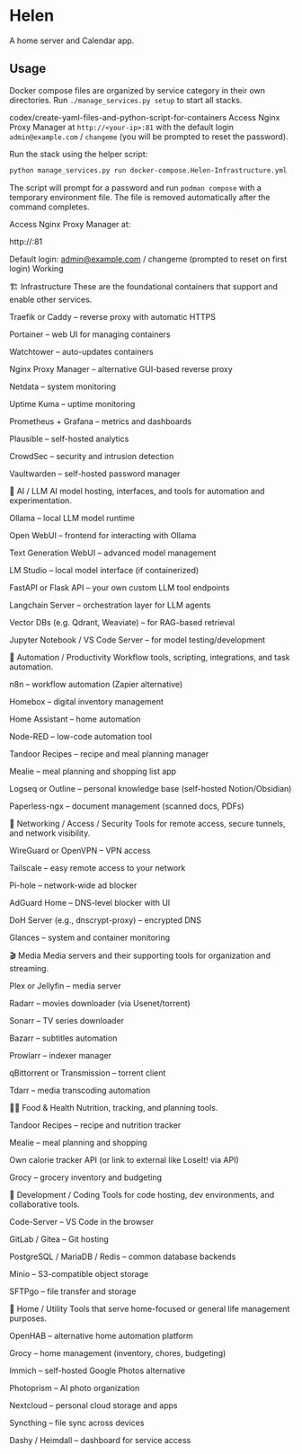 # Helen
A home server and Calendar app.

## Usage
Docker compose files are organized by service category in their own directories. Run `./manage_services.py setup` to start all stacks.

codex/create-yaml-files-and-python-script-for-containers
Access Nginx Proxy Manager at `http://<your-ip>:81` with the default login `admin@example.com` / `changeme` (you will be prompted to reset the password).


Run the stack using the helper script:

```bash
python manage_services.py run docker-compose.Helen-Infrastructure.yml -p Helen-Infrastructure
```

The script will prompt for a password and run `podman compose` with a temporary
environment file. The file is removed automatically after the command
completes.

Access Nginx Proxy Manager at:

http://<your-ip>:81

Default login: admin@example.com / changeme (prompted to reset on first login)
Working

🏗️ Infrastructure
These are the foundational containers that support and enable other services.

Traefik or Caddy – reverse proxy with automatic HTTPS

Portainer – web UI for managing containers

Watchtower – auto-updates containers

Nginx Proxy Manager – alternative GUI-based reverse proxy

Netdata – system monitoring

Uptime Kuma – uptime monitoring

Prometheus + Grafana – metrics and dashboards

Plausible – self-hosted analytics

CrowdSec – security and intrusion detection

Vaultwarden – self-hosted password manager

🧠 AI / LLM
AI model hosting, interfaces, and tools for automation and experimentation.

Ollama – local LLM model runtime

Open WebUI – frontend for interacting with Ollama

Text Generation WebUI – advanced model management

LM Studio – local model interface (if containerized)

FastAPI or Flask API – your own custom LLM tool endpoints

Langchain Server – orchestration layer for LLM agents

Vector DBs (e.g. Qdrant, Weaviate) – for RAG-based retrieval

Jupyter Notebook / VS Code Server – for model testing/development

🔁 Automation / Productivity
Workflow tools, scripting, integrations, and task automation.

n8n – workflow automation (Zapier alternative)

Homebox – digital inventory management

Home Assistant – home automation

Node-RED – low-code automation tool

Tandoor Recipes – recipe and meal planning manager

Mealie – meal planning and shopping list app

Logseq or Outline – personal knowledge base (self-hosted Notion/Obsidian)

Paperless-ngx – document management (scanned docs, PDFs)

🛜 Networking / Access / Security
Tools for remote access, secure tunnels, and network visibility.

WireGuard or OpenVPN – VPN access

Tailscale – easy remote access to your network

Pi-hole – network-wide ad blocker

AdGuard Home – DNS-level blocker with UI

DoH Server (e.g., dnscrypt-proxy) – encrypted DNS

Glances – system and container monitoring

🎬 Media
Media servers and their supporting tools for organization and streaming.

Plex or Jellyfin – media server

Radarr – movies downloader (via Usenet/torrent)

Sonarr – TV series downloader

Bazarr – subtitles automation

Prowlarr – indexer manager

qBittorrent or Transmission – torrent client

Tdarr – media transcoding automation

🧑‍🍳 Food & Health
Nutrition, tracking, and planning tools.

Tandoor Recipes – recipe and nutrition tracker

Mealie – meal planning and shopping

Own calorie tracker API (or link to external like LoseIt! via API)

Grocy – grocery inventory and budgeting

🧪 Development / Coding
Tools for code hosting, dev environments, and collaborative tools.

Code-Server – VS Code in the browser

GitLab / Gitea – Git hosting

PostgreSQL / MariaDB / Redis – common database backends

Minio – S3-compatible object storage

SFTPgo – file transfer and storage

🏡 Home / Utility
Tools that serve home-focused or general life management purposes.

OpenHAB – alternative home automation platform

Grocy – home management (inventory, chores, budgeting)

Immich – self-hosted Google Photos alternative

Photoprism – AI photo organization

Nextcloud – personal cloud storage and apps

Syncthing – file sync across devices

Dashy / Heimdall – dashboard for service access
